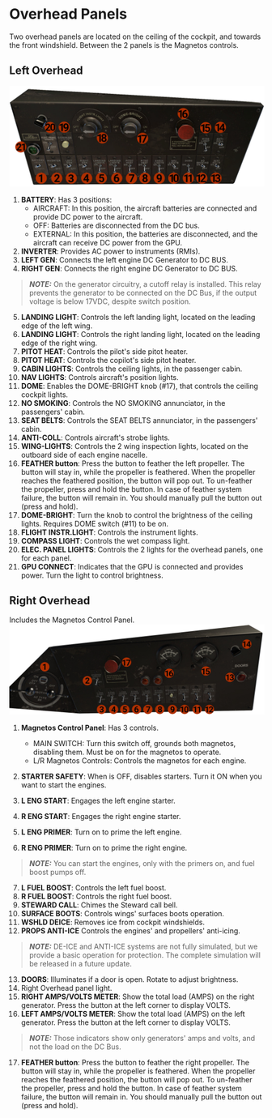# Overhead Panels

Two overhead panels are located on the ceiling of the cockpit, and towards the front windshield. Between the 2 panels is the Magnetos controls.

## Left Overhead

![left overhead](left_overhead.jpg)

1. **BATTERY**: Has 3 positions:
    - AIRCRAFT: In this position, the aircraft batteries are connected and provide DC power to the aircraft.
    - OFF: Batteries are disconnected from the DC bus.
    - EXTERNAL: In this position, the batteries are disconnected, and the aircraft can receive DC power from the GPU.
2. **INVERTER**: Provides AC power to instruments (RMIs).
3. **LEFT GEN**: Connects the left engine DC Generator to DC BUS.
4. **RIGHT GEN**: Connects the right engine DC Generator to DC BUS.
>**_NOTE:_** On the generator circuitry, a cutoff relay is installed. This relay prevents the generator to be connected on the DC Bus, if the output voltage is below 17VDC, despite switch position.


5. **LANDING LIGHT**: Controls the left landing light, located on the leading edge of the left wing.
6. **LANDING LIGHT**: Controls the right landing light, located on the leading edge of the right wing.
7. **PITOT HEAT**: Controls the pilot's side pitot heater.
8. **PITOT HEAT**: Controls the copilot's side pitot heater.
9. **CABIN LIGHTS**: Controls the ceiling lights, in the passenger cabin.
10. **NAV LIGHTS**: Controls aircraft's position lights.
11. **DOME**: Enables the DOME-BRIGHT knob (#17), that controls the ceiling cockpit lights.
12. **NO SMOKING**: Controls the NO SMOKING annunciator, in the passengers' cabin.
13. **SEAT BELTS**: Controls the SEAT BELTS annunciator, in the passengers' cabin.
14. **ANTI-COLL**: Controls aircraft's strobe lights.
15. **WING-LIGHTS**: Controls the 2 wing inspection lights, located on the outboard side of each engine nacelle.
16. **FEATHER button**: Press the button to feather the left propeller. The button will stay in, while the propeller is feathered. 
When the propeller reaches the feathered position, the button will pop out. To un-feather the propeller, press and hold the button. 
In case of feather system failure, the button will remain in. You should manually pull the button out (press and hold).
17. **DOME-BRIGHT**: Turn the knob to control the brightness of the ceiling lights. Requires DOME switch (#11) to be on.
18. **FLIGHT INSTR.LIGHT**: Controls the instrument lights.
19. **COMPASS LIGHT**: Controls the wet compass light.
20. **ELEC. PANEL LIGHTS**: Controls the 2 lights for the overhead panels, one for each panel.
21. **GPU CONNECT**: Indicates that the GPU is connected and provides power. Turn the light to control brightness.


## Right Overhead
Includes the Magnetos Control Panel.
![left overhead](right_overhead.jpg)

1. **Magnetos Control Panel**: Has 3 controls.
      - MAIN SWITCH: Turn this switch off, grounds both magnetos, disabling them. Must be on for the magnetos to operate.
      - L/R Magnetos Controls: Controls the magnetos for each engine.

2. **STARTER SAFETY**: When is OFF, disables starters. Turn it ON when you want to start the engines.
3. **L ENG START**: Engages the left engine starter. 
4. **R ENG START**: Engages the right engine starter.
5. **L ENG PRIMER**: Turn on to prime the left engine. 
6. **R ENG PRIMER**: Turn on to prime the right engine. 
>**_NOTE:_** You can start the engines, only with the primers on, and fuel boost pumps off.

7. **L FUEL BOOST**: Controls the left fuel boost.
8. **R FUEL BOOST**: Controls the right fuel boost.
9. **STEWARD CALL**: Chimes the Steward call bell.
10. **SURFACE BOOTS**: Controls wings' surfaces boots operation.
11. **WSHLD DEICE**: Removes ice from cockpit windshields.
12. **PROPS ANTI-ICE** Controls the engines' and propellers' anti-icing.
>**_NOTE:_** DE-ICE and ANTI-ICE systems are not fully simulated, but we provide a basic operation for protection. The complete simulation will be released in a future update.

13. **DOORS**: Illuminates if a door is open. Rotate to adjust brightness.
14. Right Overhead panel light.
15. **RIGHT AMPS/VOLTS METER**: Show the total load (AMPS) on the right generator. Press the button at the left corner to display VOLTS.
16. **LEFT AMPS/VOLTS METER**: Show the total load (AMPS) on the left generator. Press the button at the left corner to display VOLTS.
>**_NOTE:_** Those indicators show only generators' amps and volts, and not the load on the DC Bus.

17. **FEATHER button**: Press the button to feather the right propeller. The button will stay in, while the propeller is feathered.
    When the propeller reaches the feathered position, the button will pop out. To un-feather the propeller, press and hold the button.
    In case of feather system failure, the button will remain in. You should manually pull the button out (press and hold).